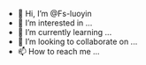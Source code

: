 - 👋 Hi, I’m @Fs-luoyin
- 👀 I’m interested in ...
- 🌱 I’m currently learning ...
- 💞️ I’m looking to collaborate on ...
- 📫 How to reach me ...

<!---
Fs-luoyin/Fs-luoyin is a ✨ special ✨ repository because its `README.md` (this file) appears on your GitHub profile.
Taht is all tight 
You will find a silly man here who is just can not use English well
